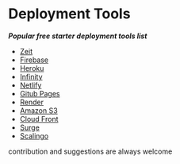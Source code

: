 # Deployment Tools
***Popular free starter deployment tools list***


- [Zeit](https://zeit.co)
- [Firebase](https://firebase.google.com/)
- [Heroku](heroku.com)
- [Infinity](https://infinityfree.net/)
- [Netlify](https://www.netlify.com)
- [Gitub Pages](https://pages.github.com/)
- [Render](https://render.com/)
- [Amazon S3](https://aws.amazon.com/s3)
- [Cloud Front](https://aws.amazon.com/cloudfront/)
- [Surge](https://surge.sh/)
- [Scalingo](https://scalingo.com)

contribution and suggestions are always welcome

